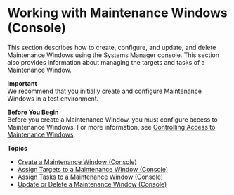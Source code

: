 # Working with Maintenance Windows \(Console\)<a name="sysman-maintenance-working"></a>

This section describes how to create, configure, and update, and delete Maintenance Windows using the Systems Manager console\. This section also provides information about managing the targets and tasks of a Maintenance Window\.

**Important**  
We recommend that you initially create and configure Maintenance Windows in a test environment\. 

**Before You Begin**  
Before you create a Maintenance Window, you must configure access to Maintenance Windows\. For more information, see [Controlling Access to Maintenance Windows](sysman-maintenance-permissions.md)\.

**Topics**
+ [Create a Maintenance Window \(Console\)](sysman-maintenance-create-mw.md)
+ [Assign Targets to a Maintenance Window \(Console\)](sysman-maintenance-assign-targets.md)
+ [Assign Tasks to a Maintenance Window \(Console\)](sysman-maintenance-assign-tasks.md)
+ [Update or Delete a Maintenance Window \(Console\)](sysman-maintenance-update.md)